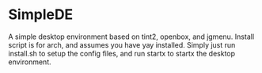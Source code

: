 # SimpleDE
A simple desktop environment based on tint2, openbox, and jgmenu. Install script is for arch, and assumes you have yay installed. Simply just run install.sh to setup the config files, and run startx to startx the desktop environment.
